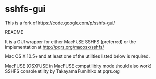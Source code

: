 sshfs-gui
=========

This is a fork of https://code.google.com/p/sshfs-gui/


README

It is a GUI wrapper for either MacFUSE SSHFS (preferred) or the implementation at http://pqrs.org/macosx/sshfs/

Mac OS X 10.5+ and at least one of the utilities listed below is required.

MacFUSE (OSXFUSE in MacFUSE compatilibity mode should also work)
SSHFS console utility by Takayama Fumihiko at pqrs.org
